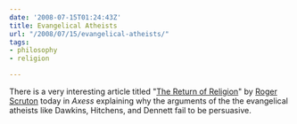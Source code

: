 ```yaml
---
date: '2008-07-15T01:24:43Z'
title: Evangelical Atheists
url: "/2008/07/15/evangelical-atheists/"
tags:
- philosophy
- religion

---
```

<p>There is a very interesting article titled "<a href="http://www.axess.se/english/2008/01/theme_scruton.php.htm" title="Axess, a magazine for the liberal arts and social sciences">The Return of Religion</a>" by <a href="http://www.roger-scruton.com/" title="Roger Scruton - Writer and Philosopher">Roger Scruton</a> today in <em>Axess</em> explaining why the arguments of the the evangelical atheists like Dawkins, Hitchens, and Dennett fail to be persuasive.</p>
